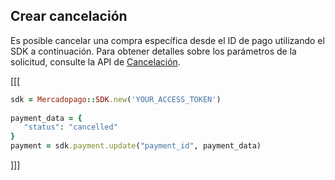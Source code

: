 ## Crear cancelación

Es posible cancelar una compra específica desde el ID de pago utilizando el SDK a continuación. Para obtener detalles sobre los parámetros de la solicitud, consulte la API de [Cancelación](https://www.mercadopago[FAKER][URL][DOMAIN]/developers/es/reference/chargebacks/_payments_payment_id/put).

[[[
```ruby
sdk = Mercadopago::SDK.new('YOUR_ACCESS_TOKEN')
 
payment_data = {
   "status": "cancelled"
}
payment = sdk.payment.update("payment_id", payment_data)

```
]]]